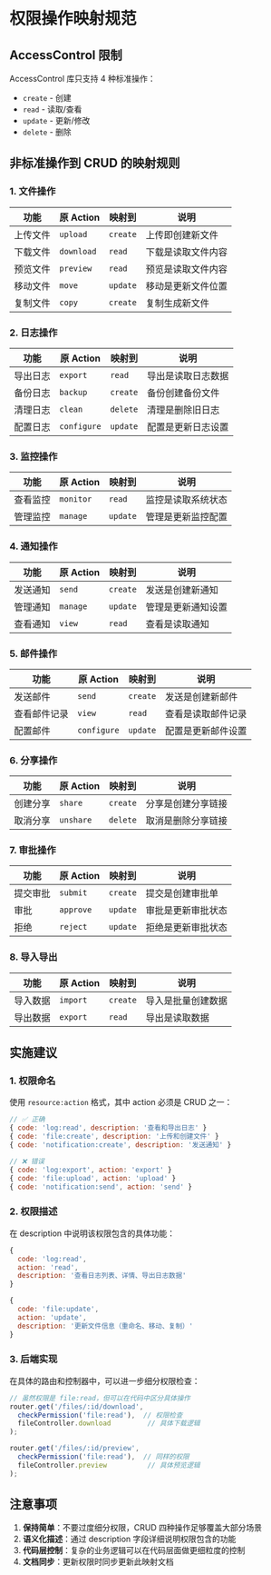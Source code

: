 # 权限操作映射规范

## AccessControl 限制

AccessControl 库只支持 4 种标准操作：
- `create` - 创建
- `read` - 读取/查看
- `update` - 更新/修改
- `delete` - 删除

## 非标准操作到 CRUD 的映射规则

### 1. 文件操作

| 功能 | 原 Action | 映射到 | 说明 |
|------|----------|--------|------|
| 上传文件 | `upload` | `create` | 上传即创建新文件 |
| 下载文件 | `download` | `read` | 下载是读取文件内容 |
| 预览文件 | `preview` | `read` | 预览是读取文件内容 |
| 移动文件 | `move` | `update` | 移动是更新文件位置 |
| 复制文件 | `copy` | `create` | 复制生成新文件 |

### 2. 日志操作

| 功能 | 原 Action | 映射到 | 说明 |
|------|----------|--------|------|
| 导出日志 | `export` | `read` | 导出是读取日志数据 |
| 备份日志 | `backup` | `create` | 备份创建备份文件 |
| 清理日志 | `clean` | `delete` | 清理是删除旧日志 |
| 配置日志 | `configure` | `update` | 配置是更新日志设置 |

### 3. 监控操作

| 功能 | 原 Action | 映射到 | 说明 |
|------|----------|--------|------|
| 查看监控 | `monitor` | `read` | 监控是读取系统状态 |
| 管理监控 | `manage` | `update` | 管理是更新监控配置 |

### 4. 通知操作

| 功能 | 原 Action | 映射到 | 说明 |
|------|----------|--------|------|
| 发送通知 | `send` | `create` | 发送是创建新通知 |
| 管理通知 | `manage` | `update` | 管理是更新通知设置 |
| 查看通知 | `view` | `read` | 查看是读取通知 |

### 5. 邮件操作

| 功能 | 原 Action | 映射到 | 说明 |
|------|----------|--------|------|
| 发送邮件 | `send` | `create` | 发送是创建新邮件 |
| 查看邮件记录 | `view` | `read` | 查看是读取邮件记录 |
| 配置邮件 | `configure` | `update` | 配置是更新邮件设置 |

### 6. 分享操作

| 功能 | 原 Action | 映射到 | 说明 |
|------|----------|--------|------|
| 创建分享 | `share` | `create` | 分享是创建分享链接 |
| 取消分享 | `unshare` | `delete` | 取消是删除分享链接 |

### 7. 审批操作

| 功能 | 原 Action | 映射到 | 说明 |
|------|----------|--------|------|
| 提交审批 | `submit` | `create` | 提交是创建审批单 |
| 审批 | `approve` | `update` | 审批是更新审批状态 |
| 拒绝 | `reject` | `update` | 拒绝是更新审批状态 |

### 8. 导入导出

| 功能 | 原 Action | 映射到 | 说明 |
|------|----------|--------|------|
| 导入数据 | `import` | `create` | 导入是批量创建数据 |
| 导出数据 | `export` | `read` | 导出是读取数据 |

## 实施建议

### 1. 权限命名
使用 `resource:action` 格式，其中 action 必须是 CRUD 之一：

```javascript
// ✅ 正确
{ code: 'log:read', description: '查看和导出日志' }
{ code: 'file:create', description: '上传和创建文件' }
{ code: 'notification:create', description: '发送通知' }

// ❌ 错误
{ code: 'log:export', action: 'export' }
{ code: 'file:upload', action: 'upload' }
{ code: 'notification:send', action: 'send' }
```

### 2. 权限描述
在 description 中说明该权限包含的具体功能：

```javascript
{
  code: 'log:read',
  action: 'read',
  description: '查看日志列表、详情、导出日志数据'
}

{
  code: 'file:update',
  action: 'update',
  description: '更新文件信息（重命名、移动、复制）'
}
```

### 3. 后端实现
在具体的路由和控制器中，可以进一步细分权限检查：

```javascript
// 虽然权限是 file:read，但可以在代码中区分具体操作
router.get('/files/:id/download',
  checkPermission('file:read'),  // 权限检查
  fileController.download         // 具体下载逻辑
);

router.get('/files/:id/preview',
  checkPermission('file:read'),  // 同样的权限
  fileController.preview          // 具体预览逻辑
);
```

## 注意事项

1. **保持简单**：不要过度细分权限，CRUD 四种操作足够覆盖大部分场景
2. **语义化描述**：通过 description 字段详细说明权限包含的功能
3. **代码层控制**：复杂的业务逻辑可以在代码层面做更细粒度的控制
4. **文档同步**：更新权限时同步更新此映射文档
